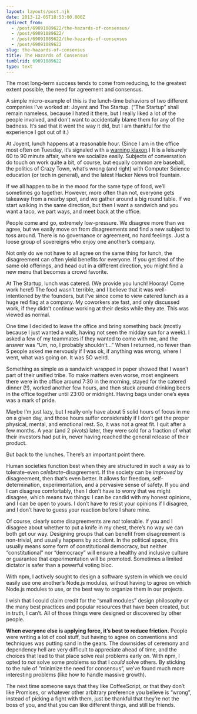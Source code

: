 ```yaml
---
layout: layouts/post.njk
date: 2013-12-05T18:53:00.000Z
redirect_from:
  - /post/69091089622/the-hazards-of-consensus/
  - /post/69091089622/
  - /post/69091089622/the-hazards-of-consensus
  - /post/69091089622
slug: the-hazards-of-consensus
title: The Hazards of Consensus
tumblrid: 69091089622
type: text
---
```

<p>The most long-term success tends to come from reducing, to the
greatest extent possible, the need for agreement and consensus.</p>

<p>A simple micro-example of this is the lunch-time behaviors of two
different companies I&rsquo;ve worked at: Joyent and The Startup.  (&ldquo;The
Startup&rdquo; shall remain nameless, because I hated it there, but I really
liked a lot of the people involved, and don&rsquo;t want to accidentally
blame them for any of the badness.  It&rsquo;s sad that it went the way it
did, but I am thankful for the experience I got out of it.)</p>

<p>At Joyent, lunch happens at a reasonable hour.  (Since I am in the
office most often on Tuesday, it&rsquo;s signaled with a <a href="http://localwiki.net/sf/Tuesday_Noon_Siren">warning klaxon</a>.)
It is a leisurely 60 to 90 minute affair, where we socialize easily.
Subjects of conversation do touch on work quite a bit, of course, but
equally common are baseball, the politics of Crazy Town, what&rsquo;s wrong
(and right) with Computer Science education (or tech in general), and
the latest Hacker News troll fountain.</p>

<p>If we all happen to be in the mood for the same type of food, we&rsquo;ll
sometimes go together.  However, more often than not, everyone gets
takeaway from a nearby spot, and we gather around a big round table.
If we start walking in the same direction, but then I want a sandwich
and you want a taco, we part ways, and meet back at the office.</p>

<p>People come and go, extremely low-pressure.  We disagree more than we
agree, but we easily move on from disagreements and find a new subject
to toss around.  There is no governance or agreement, no hard
feelings.  Just a loose group of sovereigns who enjoy one another&rsquo;s
company.</p>

<p>Not only do we not have to all agree on the same thing for lunch, the
disagreement can often yield benefits for everyone.  If you get tired
of the same old offerings, and head out in a different direction, you
might find a new menu that becomes a crowd favorite.</p>

<p>At The Startup, lunch was catered.  (We provide you lunch!  Hooray!
Come work here!)  The food wasn&rsquo;t terrible, and I believe that it was
well-intentioned by the founders, but I&rsquo;ve since come to view catered
lunch as a huge red flag at a company.  My coworkers ate fast, and only
discussed work, if they didn&rsquo;t continue working at their desks while
they ate.  This was viewed as normal.</p>

<p>One time I decided to leave the office and bring something back
(mostly because I just wanted a walk, having not seen the midday sun
for a week).  I asked a few of my teammates if they wanted to come
with me, and the answer was &ldquo;Um, no, I probably shouldn&rsquo;t&hellip;&rdquo;  When I
returned, no fewer than 5 people asked me nervously if I was ok, if
anything was wrong, where I went, what was going on.  It was SO weird.</p>

<p>Something as simple as a sandwich wrapped in paper showed that I
wasn&rsquo;t part of their unified tribe.  To make matters even worse, most
engineers there were in the office around 7:30 in the morning, stayed
for the catered dinner (!!), worked another few hours, and then stuck
around drinking beers in the office together until 23:00 or midnight.
Having bags under one&rsquo;s eyes was a mark of pride.</p>

<p>Maybe I&rsquo;m just lazy, but I really only have about 5 solid hours of
focus in me on a given day, and those hours suffer considerably if I
don&rsquo;t get the proper physical, mental, and emotional rest.  So, it was
not a great fit.  I quit after a few months.  A year (and 2 pivots)
later, they were sold for a fraction of what their investors had put
in, never having reached the general release of their product.</p>

<p>But back to the lunches.  There&rsquo;s an important point there.</p>

<p>Human societies function best when they are structured in such a way
as to tolerate&ndash;even <em>celebrate</em>&ndash;disagreement.  If the society can be
<em>improved</em> by disagreement, then that&rsquo;s even better.  It allows for
freedom, self-determination, experimentation, and a pervasive sense of
safety.  If you and I can disagree comfortably, then I don&rsquo;t have to
worry that we might disagree, which means two things: I can be candid
with my honest opinions, and I can be open to yours.  I don&rsquo;t have to
resist your opinions if I disagree, and I don&rsquo;t have to guess your
reaction before I share mine.</p>

<p>Of course, clearly some disagreements are <em>not</em> tolerable.  If you and
I disagree about whether to put a knife in my chest, there&rsquo;s no way we
can both get our way.  Designing groups that can benefit from
disagreement is non-trivial, and usually happens by accident.  In the
political space, this usually means some form of constitutional
democracy, but neither &ldquo;constitutional&rdquo; nor &ldquo;democracy&rdquo; will ensure a
healthy and inclusive culture or guarantee that experimentation will
be promoted.  Sometimes a limited dictator is safer than a powerful
voting bloc.</p>

<p>With npm, I actively sought to design a software system in which we
could easily use one another&rsquo;s Node.js modules, without having to
agree on which Node.js modules to use, or the best way to organize
them in our projects.</p>

<p>I wish that I could claim credit for the &ldquo;small modules&rdquo; design
philosophy or the many best practices and popular resources that have
been created, but in truth, I can&rsquo;t.  All of those things were
designed or discovered by other people.</p>

<p><strong>When everyone else is applying force, it&rsquo;s best to reduce
friction.</strong>  People were writing a lot of cool stuff, but having to
agree on conventions and techniques was putting sand in the gears.
The downsides of ceremony and dependency hell are very difficult to
appreciate ahead of time, and the choices that lead to that place
solve real problems early on.  With npm, I opted to <em>not</em> solve some
problems so that I <em>could</em> solve others.  By sticking to the rule of
&ldquo;minimize the need for consensus&rdquo;, we&rsquo;ve found much more interesting
problems (like how to handle massive growth).</p>

<p>The next time someone says that they like CoffeeScript, or that they
don&rsquo;t like Promises, or whatever other arbitrary preference you
believe is &ldquo;wrong&rdquo;, instead of picking a fight with them, just be
thankful that they&rsquo;re not the boss of you, and that you can like
different things, and still be friends.</p>
